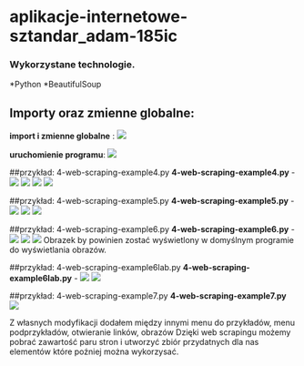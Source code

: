 # aplikacje-internetowe-sztandar_adam-185ic

### Wykorzystane technologie.
*Python
*BeautifulSoup

## Importy oraz zmienne globalne:
__import i zmienne globalne__ :
![](md_img/0.1.png)

__uruchomienie programu__:
![](md_img/0.2.png)

##przykład: 4-web-scraping-example4.py 
__4-web-scraping-example4.py__ -
![](md_img/1.1.png)
![](md_img/1.2.png)
![](md_img/1.3.png)
![](md_img/1.4.png)

##przykład: 4-web-scraping-example5.py 
__4-web-scraping-example5.py__ -
![](md_img/2.1.png)
![](md_img/2.2.png)
![](md_img/2.3.png)

##przykład: 4-web-scraping-example6.py 
__4-web-scraping-example6.py__ -
![](md_img/2.4.png)
![](md_img/2.5.png)
![](md_img/2.6.png)
Obrazek by powinien zostać wyświetlony w domyślnym programie do wyświetlania obrazów.

##przykład: 4-web-scraping-example6lab.py 
__4-web-scraping-example6lab.py__ -
![](md_img/3.1.png)
![](md_img/3.2.png)

##przykład: 4-web-scraping-example7.py 
__4-web-scraping-example7.py__ 
![](md_img/4.png)


Z własnych modyfikacji dodałem między innymi menu do przykładów, menu podprzykładów, otwieranie linków, obrazów 
Dzięki web scrapingu możemy pobrać zawartość paru stron i utworzyć zbiór przydatnych dla nas elementów które poźniej można wykorzysać.




